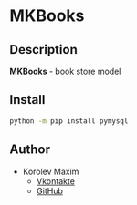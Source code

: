 # MKBooks
## Description
 **MKBooks** - book store model
## Install

```bash
python -m pip install pymysql
```

## Author
+ Korolev Maxim
    - [Vkontakte](https://vk.com/mkorealm)
    - [GitHub](https://github.com/MKoreallycool)
